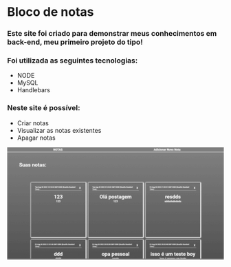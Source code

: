  <h1>Bloco de notas</h1>


### Este site foi criado para demonstrar meus conhecimentos em back-end, meu primeiro projeto do tipo!
### Foi utilizada as seguintes tecnologias:
+ NODE
+ MySQL
+ Handlebars

### Neste site é possível:
+ Criar notas
+ Visualizar as notas existentes
+ Apagar notas

 <img width="800px" width="600px" src="public/css/assets/completo.gif">
